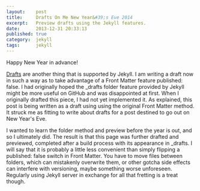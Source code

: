 ```yaml
---
layout:    post
title:     Drafts On Me New Year&#39;s Eve 2014
excerpt:   Preview drafts using the Jekyll features.
date:      2013-12-31 20:33:13
published: true
category:  jekyll
tags:      jekyll
---
```


Happy New Year in advance!

[Drafts][drafts] are another thing that is supported by Jekyll. I am writing a draft now in such a way as to take advantage of a Front Matter feature published: false. I had originally hoped the _drafts folder feature provided by Jekyll might be more useful on GitHub and was disappointed at first. When I originally drafted this piece, I had not yet implemented it. As explained, this post is being written as a draft using using the original Front Matter method. It struck me as fitting to write about drafts for a post destined to go out on New Year&#39;s Eve.

I wanted to learn the folder method and preview before the year is out, and so I ultimately did. The result is that this page was further drafted and previewed, completed after a build process with its appearance in _drafts. I will say that it is probably a little less convenient than simply flipping a published: false switch in Front Matter. You have to move files between folders, which can mistakenly overwrite them, or other gotcha side effects can interfere with versioning, maybe something worse unforeseen. Regularly using Jekyll server in exchange for all that fretting is a treat though.

[drafts]: http://jekyllrb.com/docs/drafts/
